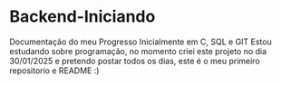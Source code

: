 # Backend-Iniciando
Documentação do meu Progresso Inicialmente em C, SQL e GIT
Estou estudando sobre programação, no momento criei este projeto no dia 30/01/2025 e pretendo postar todos os dias, este é o meu primeiro repositorio e README :)
